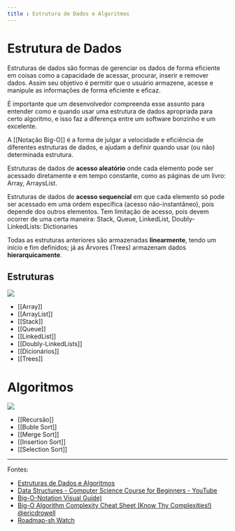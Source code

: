 ```yaml
---
title : Estrutura de Dados e Algoritmos
---
```


# Estrutura de Dados
Estruturas de dados são formas de gerenciar os dados de forma eficiente em coisas como a capacidade de acessar, procurar, inserir e remover dados. Assim seu objetivo é permitir que o usuário armazene, acesse e manipule as informações de forma eficiente e eficaz.

É importante que um desenvolvedor compreenda esse assunto para entender como e quando usar uma estrutura de dados apropriada para certo algoritmo, e isso faz a diferença entre um software bonzinho e um excelente.

A [[Notação Big-O]] é a forma de julgar a velocidade e eficiência de diferentes estruturas de dados, e ajudam a definir quando usar (ou não) determinada estrutura.

Estruturas de dados de **acesso aleatório** onde cada elemento pode ser acessado diretamente e em tempo constante, como as páginas de um livro: Array, ArraysList.

Estruturas de dados de **acesso sequencial** em que cada elemento só pode ser acessado em uma ordem específica (acesso não-instantâneo), pois depende dos outros elementos. Tem limitação de acesso, pois devem ocorrer de uma certa maneira: Stack, Queue, LinkedList, Doubly-LinkedLists: Dictionaries

Todas as estruturas anteriores são armazenadas **linearmente**, tendo um início e fim definidos; já as Árvores (Trees) armazenam dados **hierarquicamente**.

## Estruturas
![](https://miro.medium.com/max/1400/1*J8w0UxN-D5dqtWV4Dl3vXQ.png)

- [[Array]]
- [[ArrayList]]
- [[Stack]]
- [[Queue]]
- [[LinkedList]]
- [[Doubly-LinkedLists]]
- [[Dicionários]]
- [[Trees]]

# Algoritmos
![](https://static.packt-cdn.com/products/9781789805789/graphics/assets/e82896f2-626c-45f7-9ce7-54b0be484b54.png)

- [[Recursão]]
- [[Buble Sort]]
- [[Merge Sort]]
- [[Insertion Sort]]
- [[Selection Sort]]

---
Fontes:
- [Estruturas de Dados e Algoritmos](https://joaoarthurbm.github.io/eda/)
- [Data Structures - Computer Science Course for Beginners - YouTube](https://www.youtube.com/watch?v=zg9ih6SVACc)
- [Big-O-Notation Visual Guide)](https://roadmap.sh/guides/big-o-notation.png)
- [Big-O Algorithm Complexity Cheat Sheet (Know Thy Complexities!) @ericdrowell](https://www.bigocheatsheet.com/)
- [Roadmap-sh Watch](https://roadmap.sh/watch)